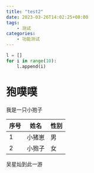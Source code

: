 ```yaml
---
title: "test2"
date: 2023-03-26T14:02:25+08:00
tags: 
    - 测试
categories: 
    - 功能测试
---
```


```python
l = []
for i in range(10):
    l.append(i)
```

# 狍噗噗

我是一只小狍子

| 序号 | 姓名   | 性别 |
| ---- | ------ | ---- |
| 1    | 小猪崽 | 男   |
| 2    | 小狍子 | 女   |

吴星灿到此一游